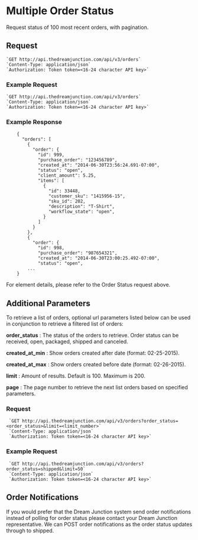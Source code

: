 # Multiple Order Status
Request status of 100 most recent orders, with pagination.

## Request
	`GET http://api.thedreamjunction.com/api/v3/orders`  
	`Content-Type: application/json`  
	`Authorization: Token token=<16-24 character API key>`

### Example Request
	`GET http://api.thedreamjunction.com/api/v3/orders`  
	`Content-Type: application/json`  
	`Authorization: Token token=<16-24 character API key>`

### Example Response

```jso
    {
      "orders": [
        {
          "order": {
            "id": 999,
            "purchase_order": "123456789",
            "created_at": "2014-06-30T23:56:24.691-07:00",
            "status": "open",
            "client_amount": 5.25,
            "items": [
              {
                "id": 33448,
                "customer_sku": "1415956-15",
                "sku_id": 202,
                "description": "T-Shirt",
                "workflow_state": "open",
              }
            ]
          }
        },
        {
          "order": {
            "id": 998,
            "purchase_order": "987654321",
            "created_at": "2014-06-30T23:00:25.492-07:00",
            "status": "open",
        ...
    }
```

<aside class="notice">
For element details, please refer to the Order Status request above.
</aside>

## Additional Parameters
To retrieve a list of orders, optional url parameters listed below can be used in conjunction to retrieve a filtered list of orders:

**order_status**
:	The status of the orders to retrieve. Order status can be received, open, packaged, shipped and canceled.

**created_at_min**
:	Show orders created after date (format: 02-25-2015).

**created_at_max**
:	Show orders created before date (format: 02-26-2015).

**limit**
:	Amount of results. Default is 100. Maximum is 200.

**page**
:	The page number to retrieve the next list orders based on specified parameters.

### Request
	 `GET http://api.thedreamjunction.com/api/v3/orders?order_status=<order_status>&limit=<limit_number>`  
	 `Content-Type: application/json`  
	 `Authorization: Token token=<16-24 character API key>`

### Example Request
	 `GET http://api.thedreamjunction.com/api/v3/orders?order_status=shipped&limit=50`  
	 `Content-Type: application/json`  
	 `Authorization: Token token=<16-24 character API key>`

## Order Notifications
   <aside class="notice">
   If you would prefer that the Dream Junction system send order notifications instead of polling for order status please contact your Dream Junction representative. We can POST order notifications as the order status updates through to shipped.
   </aside>
